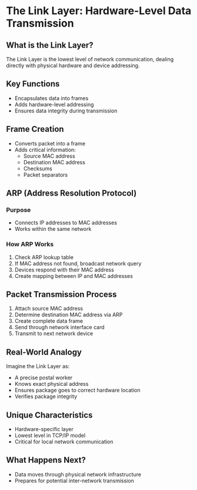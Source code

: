 # The Link Layer: Hardware-Level Data Transmission

## What is the Link Layer?
The Link Layer is the lowest level of network communication, dealing directly with physical hardware and device addressing.

## Key Functions
- Encapsulates data into frames
- Adds hardware-level addressing
- Ensures data integrity during transmission

## Frame Creation
- Converts packet into a frame
- Adds critical information:
    - Source MAC address
    - Destination MAC address
    - Checksums
    - Packet separators

## ARP (Address Resolution Protocol)
### Purpose
- Connects IP addresses to MAC addresses
- Works within the same network

### How ARP Works
1. Check ARP lookup table
2. If MAC address not found, broadcast network query
3. Devices respond with their MAC address
4. Create mapping between IP and MAC addresses

## Packet Transmission Process
1. Attach source MAC address
2. Determine destination MAC address via ARP
3. Create complete data frame
4. Send through network interface card
5. Transmit to next network device

## Real-World Analogy
Imagine the Link Layer as:
- A precise postal worker
- Knows exact physical address
- Ensures package goes to correct hardware location
- Verifies package integrity

## Unique Characteristics
- Hardware-specific layer
- Lowest level in TCP/IP model
- Critical for local network communication

## What Happens Next?
- Data moves through physical network infrastructure
- Prepares for potential inter-network transmission